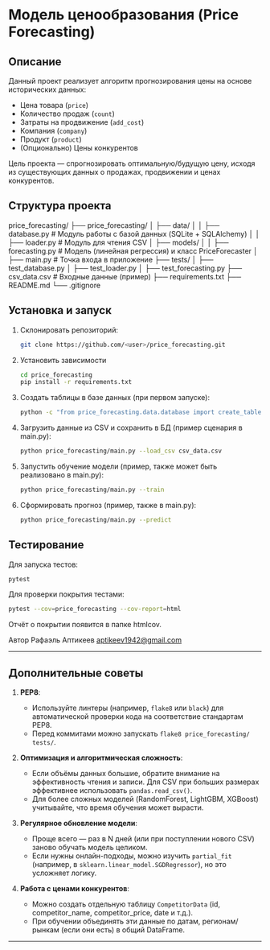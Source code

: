 # Модель ценообразования (Price Forecasting)

## Описание
Данный проект реализует алгоритм прогнозирования цены на основе исторических данных:
- Цена товара (`price`)
- Количество продаж (`count`)
- Затраты на продвижение (`add_cost`)
- Компания (`company`)
- Продукт (`product`)
- (Опционально) Цены конкурентов

Цель проекта — спрогнозировать оптимальную/будущую цену, исходя из существующих данных о продажах, продвижении и ценах конкурентов.

## Структура проекта

price_forecasting/ ├── price_forecasting/ │ ├── data/ │ │ ├── database.py # Модуль работы с базой данных (SQLite + SQLAlchemy) │ │ ├── loader.py # Модуль для чтения CSV │ ├── models/ │ │ ├── forecasting.py # Модель (линейная регрессия) и класс PriceForecaster │ ├── main.py # Точка входа в приложение ├── tests/ │ ├── test_database.py │ ├── test_loader.py │ ├── test_forecasting.py ├── csv_data.csv # Входные данные (пример) ├── requirements.txt ├── README.md └── .gitignore


## Установка и запуск

1. Склонировать репозиторий:
   ```bash
   git clone https://github.com/<user>/price_forecasting.git

2. Установить зависимости
   ```bash
   cd price_forecasting
   pip install -r requirements.txt

3. Создать таблицы в базе данных (при первом запуске):
   ```bash  
   python -c "from price_forecasting.data.database import create_tables; create_tables()"
   
4. Загрузить данные из CSV и сохранить в БД (пример сценария в main.py):
   ```bash
   python price_forecasting/main.py --load_csv csv_data.csv

5. Запустить обучение модели (пример, также может быть реализовано в main.py):
   ```bash
   python price_forecasting/main.py --train

6. Сформировать прогноз (пример, также в main.py):
   ```bash
   python price_forecasting/main.py --predict

## Тестирование

Для запуска тестов:

   ```bash
   pytest
   ```
Для проверки покрытия тестами:

   ```bash
   pytest --cov=price_forecasting --cov-report=html
   ```
Отчёт о покрытии появится в папке htmlcov.


Автор
Рафаэль Аптикеев aptikeev1942@gmail.com 

---

## Дополнительные советы

1. **PEP8**:  
   - Используйте линтеры (например, `flake8` или `black`) для автоматической проверки кода на соответствие стандартам PEP8.  
   - Перед коммитами можно запускать `flake8 price_forecasting/ tests/`.

2. **Оптимизация и алгоритмическая сложность**:  
   - Если объёмы данных большие, обратите внимание на эффективность чтения и записи. Для CSV при больших размерах эффективнее использовать `pandas.read_csv()`.  
   - Для более сложных моделей (RandomForest, LightGBM, XGBoost) учитывайте, что время обучения может вырасти.  

3. **Регулярное обновление модели**:  
   - Проще всего — раз в N дней (или при поступлении нового CSV) заново обучать модель целиком.  
   - Если нужны онлайн-подходы, можно изучить `partial_fit` (например, в `sklearn.linear_model.SGDRegressor`), но это усложняет логику.  

4. **Работа с ценами конкурентов**:  
   - Можно создать отдельную таблицу `CompetitorData` (id, competitor_name, competitor_price, date и т.д.).  
   - При обучении объединять эти данные по датам, регионам/рынкам (если они есть) в общий DataFrame.  
 

---






